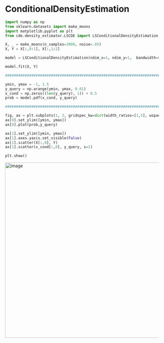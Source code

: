 # ConditionalDensityEstimation

```python
import numpy as np
from sklearn.datasets import make_moons
import matplotlib.pyplot as plt
from cde.density_estimator.LSCDE import LSConditionalDensityEstimation

X, _ = make_moons(n_samples=3000, noise=.05)
X, Y = X[:,0:1], X[:,1:2]

model = LSConditionalDensityEstimation(ndim_x=1, ndim_y=1,  bandwidth=0.05, random_seed=None)

model.fit(X, Y)

##################################################################################################

ymin, ymax = -1, 1.5
y_query = np.arange(ymin, ymax, 0.01)
x_cond = np.zeros((len(y_query), 1)) + 0.5
prob = model.pdf(x_cond, y_query)

##################################################################################################

fig, ax = plt.subplots(1, 2, gridspec_kw=dict(width_ratios=[1,5], wspace=0.1))
ax[0].set_ylim([ymin, ymax])
ax[0].plot(prob,y_query)

ax[1].set_ylim([ymin, ymax])
ax[1].axes.yaxis.set_visible(False)
ax[1].scatter(X[:,0], Y)
ax[1].scatter(x_cond[:,0], y_query, s=1)

plt.show()

```

<img width="574" alt="image" src="https://user-images.githubusercontent.com/14243883/188300264-6a653f70-a176-498d-8757-956dd3a8c624.png">

